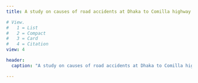 ```yaml
---
title: A study on causes of road accidents at Dhaka to Comilla highway

# View.
#   1 = List
#   2 = Compact
#   3 = Card
#   4 = Citation
view: 4

header:
  caption: "A study on causes of road accidents at Dhaka to Comilla highway"

---
```

